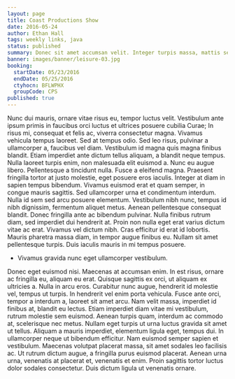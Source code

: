 ```yaml
---
layout: page
title: Coast Productions Show
date: 2016-05-24
author: Ethan Hall
tags: weekly links, java
status: published
summary: Donec sit amet accumsan velit. Integer turpis massa, mattis sed.
banner: images/banner/leisure-03.jpg
booking:
  startDate: 05/23/2016
  endDate: 05/25/2016
  ctyhocn: BFLWPHX
  groupCode: CPS
published: true
---
```

Nunc dui mauris, ornare vitae risus eu, tempor luctus velit. Vestibulum ante ipsum primis in faucibus orci luctus et ultrices posuere cubilia Curae; In risus mi, consequat et felis ac, viverra consectetur magna. Vivamus vehicula tempus laoreet. Sed at tempus odio. Sed leo risus, pulvinar a ullamcorper a, faucibus vel diam. Vestibulum id magna quis magna finibus blandit. Etiam imperdiet ante dictum tellus aliquam, a blandit neque tempus. Nulla laoreet turpis enim, non malesuada elit euismod a. Nunc eu augue libero. Pellentesque a tincidunt nulla. Fusce a eleifend magna. Praesent fringilla tortor at justo molestie, eget posuere eros iaculis. Integer at diam in sapien tempus bibendum.
Vivamus euismod erat et quam semper, in congue mauris sagittis. Sed ullamcorper urna et condimentum interdum. Nulla id sem sed arcu posuere elementum. Vestibulum nibh nunc, tempus id nibh dignissim, fermentum aliquet metus. Aenean pellentesque consequat blandit. Donec fringilla ante ac bibendum pulvinar. Nulla finibus rutrum diam, sed imperdiet dui hendrerit at. Proin non nulla eget erat varius dictum vitae ac erat. Vivamus vel dictum nibh. Cras efficitur id erat id lobortis. Mauris pharetra massa diam, in tempor augue finibus eu. Nullam sit amet pellentesque turpis. Duis iaculis mauris in mi tempus posuere.

* Vivamus gravida nunc eget ullamcorper vestibulum.

Donec eget euismod nisi. Maecenas at accumsan enim. In est risus, ornare ac fringilla eu, aliquam eu erat. Quisque sagittis ex orci, ut aliquam ex ultricies a. Nulla in arcu eros. Curabitur nunc augue, hendrerit id molestie vel, tempus ut turpis. In hendrerit vel enim porta vehicula. Fusce ante orci, tempor a interdum a, laoreet sit amet arcu.
Nam velit massa, imperdiet id finibus at, blandit eu lectus. Etiam imperdiet diam vitae mi vestibulum, rutrum molestie sem euismod. Aenean turpis quam, interdum ac commodo at, scelerisque nec metus. Nullam eget turpis ut urna luctus gravida sit amet ut tellus. Aliquam a mauris imperdiet, elementum ligula eget, tempus dui. In ullamcorper neque ut bibendum efficitur. Nam euismod semper sapien et vestibulum. Maecenas volutpat placerat massa, sit amet sodales leo facilisis ac. Ut rutrum dictum augue, a fringilla purus euismod placerat. Aenean urna urna, venenatis at placerat et, venenatis et enim. Proin sagittis tortor luctus dolor sodales consectetur. Duis dictum ligula ut venenatis ornare.
